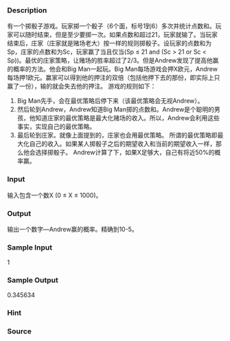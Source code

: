 
### Description
有一个掷骰子游戏。玩家掷一个骰子（6个面，标号1到6）多次并统计点数和。玩家可以随时结束，但是至少要掷一次。如果点数和超过21，玩家就输了。当玩家结束后，庄家（庄家就是赌场老大）按一样的规则掷骰子。设玩家的点数和为Sp，庄家的点数和为Sc，玩家赢了当且仅当(Sp ≤ 21 and (Sc > 21 or Sc < Sp))。最优的庄家策略，让赌场的胜率超过了2/3。但是Andrew发现了提高他赢的概率的方法。他会和Big Man一起玩。Big Man每场游戏会押X欧元，Andrew每场押1欧元。赢家可以得到他的押注的双倍（包括他押下去的那份，即实际上只赢了一份），输的就会失去他的押注。
游戏的规则如下：
1.	Big Man先手，会在最优策略后停下来（该最优策略会无视Andrew）。
2.	然后轮到Andrew，Andrew知道Big Man掷的点数和。Andrew是个聪明的男孩，他知道庄家的最优策略是最大化赌场的收入。所以，Andrew会利用这些事实，实现自己的最优策略。
3.	最后轮到庄家。就像上面提到的，庄家也会用最优策略。
所谓的最优策略即最大化自己的收入。如果某人掷骰子之后的期望收入和当前的期望收入一样，那么他会选择掷骰子。
Andrew计算了下，如果X足够大，自己有将近50%的概率赢。

### Input
输入包含一个数X (0 ≤ X ≤ 1000)。

### Output
输出一个数字—Andrew赢的概率。精确到10-5。



### Sample Input
1
### Sample Output
0.345634

### Hint

### Source
